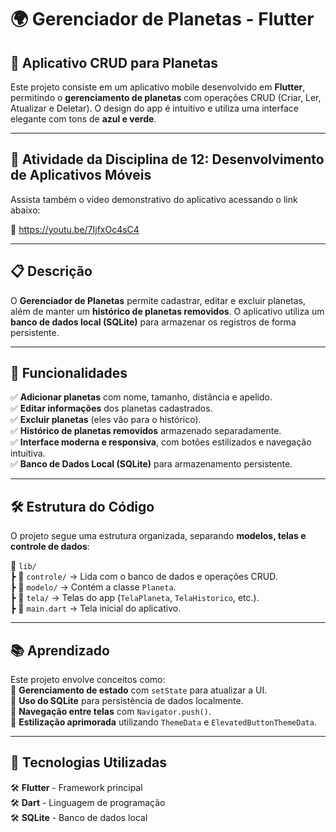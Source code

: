 # 🌍 Gerenciador de Planetas - Flutter

## 📌 Aplicativo CRUD para Planetas  
Este projeto consiste em um aplicativo mobile desenvolvido em **Flutter**, permitindo o **gerenciamento de planetas** com operações CRUD (Criar, Ler, Atualizar e Deletar). O design do app é intuitivo e utiliza uma interface elegante com tons de **azul e verde**.

---

## 📖 Atividade da Disciplina de 12: Desenvolvimento de Aplicativos Móveis
Assista também o vídeo demonstrativo do aplicativo acessando o link abaixo:

🎥  https://youtu.be/7IjfxOc4sC4 

---

## 📋 Descrição  
O **Gerenciador de Planetas** permite cadastrar, editar e excluir planetas, além de manter um **histórico de planetas removidos**. O aplicativo utiliza um **banco de dados local (SQLite)** para armazenar os registros de forma persistente.

---

## 🚀 Funcionalidades  

✅ **Adicionar planetas** com nome, tamanho, distância e apelido.  
✅ **Editar informações** dos planetas cadastrados.  
✅ **Excluir planetas** (eles vão para o histórico).  
✅ **Histórico de planetas removidos** armazenado separadamente.  
✅ **Interface moderna e responsiva**, com botões estilizados e navegação intuitiva.  
✅ **Banco de Dados Local (SQLite)** para armazenamento persistente.  

---

## 🛠️ Estrutura do Código  
O projeto segue uma estrutura organizada, separando **modelos, telas e controle de dados**:

📂 `lib/`  
 ┣ 📁 `controle/` → Lida com o banco de dados e operações CRUD.  
 ┣ 📁 `modelo/` → Contém a classe `Planeta`.  
 ┣ 📁 `tela/` → Telas do app (`TelaPlaneta`, `TelaHistorico`, etc.).  
 ┣ 📄 `main.dart` → Tela inicial do aplicativo.  

---

## 📚 Aprendizado  
Este projeto envolve conceitos como:  
🔹 **Gerenciamento de estado** com `setState` para atualizar a UI.  
🔹 **Uso do SQLite** para persistência de dados localmente.  
🔹 **Navegação entre telas** com `Navigator.push()`.  
🔹 **Estilização aprimorada** utilizando `ThemeData` e `ElevatedButtonThemeData`.  

---

## 🔧 Tecnologias Utilizadas  
🛠️ **Flutter** - Framework principal  
🛠️ **Dart** - Linguagem de programação  
🛠️ **SQLite** - Banco de dados local  
